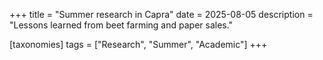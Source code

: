 +++
title = "Summer research in Capra"
date = 2025-08-05
description = "Lessons learned from beet farming and paper sales."

[taxonomies]
tags = ["Research", "Summer", "Academic"]
+++
